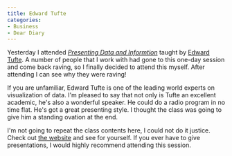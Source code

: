 ```yaml
---
title: Edward Tufte
categories:
- Business
- Dear Diary
---
```


Yesterday I attended _[Presenting Data and Informtion](http://www.edwardtufte.com/tufte/courses)_ taught by [Edward Tufte](http://www.edwardtufte.com/). A number of people that I work with had gone to this one-day session and come back raving, so I finally decided to attend this myself. After attending I can see why they were raving!

If you are unfamiliar, Edward Tufte is one of the leading world experts on visualization of data. I'm pleased to say that not only is Tufte an excellent academic, he's also a wonderful speaker. He could do a radio program in no time flat. He's got a great presenting style. I thought the class was going to give him a standing ovation at the end.

I'm not going to repeat the class contents here, I could not do it justice. Check out [the website](http://www.edwardtufte.com/) and see for yourself. If you ever have to give presentations, I would highly recommend attending this session.
